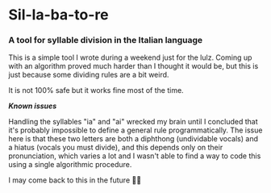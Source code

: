 # Sil-la-ba-to-re

### A tool for syllable division in the Italian language


This is a simple tool I wrote during a weekend just for the lulz. Coming up with an algorithm proved much harder than I thought it would be, but this is just because some dividing rules are a bit weird.

It is not 100% safe but it works fine most of the time.


***Known issues***

Handling the syllables "ia" and "ai" wrecked my brain until I concluded that it's probably impossible to define a general rule programmatically. The issue here is that these two letters are both a diphthong (undividable vocals) and a hiatus (vocals you must divide), and this depends only on their pronunciation, which varies a lot and I wasn't able to find a way to code this using a single algorithmic procedure.

I may come back to this in the future :man_shrugging:
